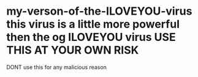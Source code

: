 # my-verson-of-the-ILOVEYOU-virus this virus is a little more powerful then the og ILOVEYOU virus USE THIS AT YOUR OWN RISK
DONT use this for any malicious reason
